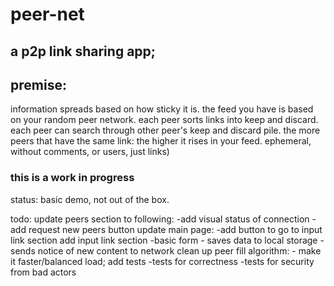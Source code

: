 # peer-net

## a p2p link sharing app;

## premise:
information spreads based on how sticky it is.
the feed you have is based on your random peer network.
each peer sorts links into keep and discard.
each peer can search through other peer's keep and discard pile.
the more peers that have the same link: the higher it rises in your feed.
ephemeral, without comments, or users, just links)


### this is a work in progress

status: basic demo, not out of the box.

todo:
update peers section to following:
    -add visual status of connection
    -add request new peers button
update main page:
    -add button to go to input link section
add input link section
    -basic form - saves data to local storage
    -sends notice of new content to network
clean up peer fill algorithm:
    - make it faster/balanced load;
add tests
    -tests for correctness
    -tests for security from bad actors



